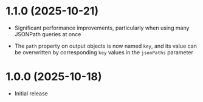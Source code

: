 # 1.1.0 (2025-10-21)

- Significant performance improvements, particularly when using many JSONPath queries at once

- The `path` property on output objects is now named `key`, and its value can be overwritten by corresponding `key` values in the `jsonPaths` parameter

# 1.0.0 (2025-10-18)

- Initial release
